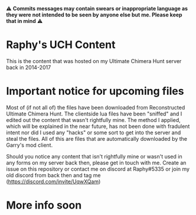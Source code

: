 ⚠️ **Commits messages may contain swears or inappropriate language as they were not intended to be seen by anyone else but me. Please keep that in mind** ⚠️
# Raphy's UCH Content
This is the content that was hosted on my Ultimate Chimera Hunt server back in 2014-2017

# Important notice for upcoming files
Most of (if not all of) the files have been downloaded from Reconstructed Ultimate Chimera Hunt. The clientside lua files have been "sniffed" and I edited out the content that wasn't rightfully mine. The method I applied, which will be explained in the near future, has not been done with fradulent intent nor did I used any "hacks" or some sort to get into the server and steal the files. All of this are files that are automatically downloaded by the Garry's mod client.

Should you notice any content that isn't rightfully mine or wasn't used in any forms on my server back then, please get in touch with me. Create an issue on this repository or contact me on discord at Raphy#5335 or join my old discord from back then and tag me (https://discord.com/invite/UqwXQam)


# More info soon
